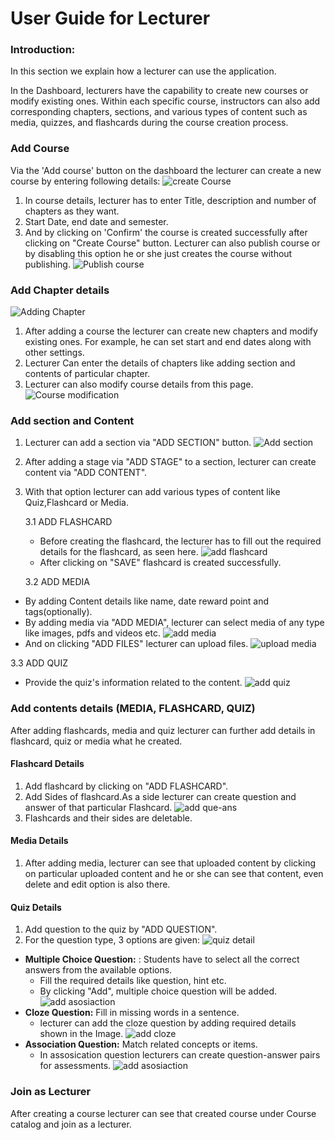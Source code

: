 # User Guide for Lecturer
### Introduction:
In this section we explain how a lecturer can use the application.

In the Dashboard, lecturers have the capability to create new courses or modify existing ones. Within each specific course, instructors can also add corresponding chapters, sections, and various types of content such as media, quizzes, and flashcards during the course creation process.
### Add Course
Via the 'Add course' button on the dashboard the lecturer can create a new course by entering following details:
![create Course](Images/create_course.png)
1. In course details, lecturer has to enter Title, description and number of chapters as they want.
2. Start Date, end date and semester.
3. And by clicking on 'Confirm' the course is created successfully after clicking on "Create Course" button. Lecturer can also publish course or by disabling this option he or she just creates the course without publishing.
   ![Publish course](Images/Publish_course.png)
### Add Chapter details
![Adding Chapter](Images/Adding_Chapter.png)
1. After adding a course the lecturer can create new chapters and modify existing ones. For example, he can set start and end dates along with other settings.
2. Lecturer Can enter the details of chapters like adding section and contents of particular chapter.
3. Lecturer can also modify course details from this page.
   ![Course modification](Images/Course_modification.png)

### Add section and Content
1. Lecturer can add a section via "ADD SECTION" button.
   ![Add section](Images/Add_section.png)
2. After adding a stage via "ADD STAGE" to a section, lecturer can create content via "ADD CONTENT".
3. With that option lecturer can add various types of content like Quiz,Flashcard or Media.

   3.1  ADD FLASHCARD
    - Before creating the flashcard, the lecturer has to fill out the required details for the flashcard, as seen here.
      ![add flashcard](Images/add_flashcard.png)
    - After clicking on "SAVE" flashcard is created successfully.

   3.2  ADD MEDIA
- By adding Content details like name, date reward point and tags(optionally).
- By adding media via "ADD MEDIA", lecturer can select media of any type like images, pdfs and videos etc.
  ![add media](Images/add_media.png)
- And on clicking "ADD FILES" lecturer can upload files.
  ![upload media](Images/upload_media.png)


3.3  ADD QUIZ
- Provide the quiz's information related to the content.
  ![add quiz](Images/add_quiz.png)

### Add contents details (MEDIA, FLASHCARD, QUIZ)

After adding flashcards, media and quiz lecturer can further add details in flashcard, quiz or media what he created.

#### Flashcard Details
1. Add flashcard by clicking on "ADD FLASHCARD".
2. Add Sides of flashcard.As a side lecturer can create question and answer of that particular Flashcard.
   ![add que-ans](Images/add_que-ans.png)
3. Flashcards and their sides are deletable.

#### Media Details
1. After adding media, lecturer can see that uploaded content by clicking on particular uploaded content and he or she can see that content, even delete and edit option is also there.

#### Quiz Details
1. Add question to the quiz by "ADD QUESTION".
2. For the question type, 3 options are given:
   ![quiz detail](Images/quiz_detail.png)

- **Multiple Choice Question:** :
  Students have to select all the correct answers from the available options.
    - Fill the required details like question, hint etc.
    - By clicking "Add", multiple choice question will be added.
      ![add asosiaction](Images/add_asosiaction.png)
- **Cloze Question:**
  Fill in missing words in a sentence.
    - lecturer can add the cloze question by adding required details shown in the Image.
      ![add cloze](Images/add_cloze.png)
- **Association Question:**
  Match related concepts or items.
    - In assosication question lecturers can create question-answer pairs for assessments.
      ![add asosiaction](Images/add_asosiaction.png)
### Join as Lecturer
After creating a course lecturer can see that created course under Course catalog and join as a lecturer.





